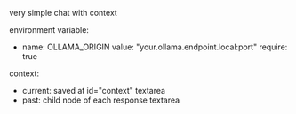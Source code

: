 very simple chat with context

environment variable:
- name: OLLAMA_ORIGIN
  value: "your.ollama.endpoint.local:port"
  require: true

context:
- current: saved at id="context" textarea
- past: child node of each response textarea
